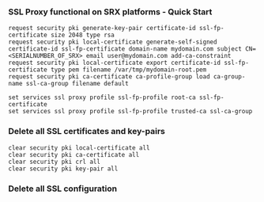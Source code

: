 ### SSL Proxy functional on SRX platforms - Quick Start
```
request security pki generate-key-pair certificate-id ssl-fp-certificate size 2048 type rsa
request security pki local-certificate generate-self-signed certificate-id ssl-fp-certificate domain-name mydomain.com subject CN=<SERIALNUMBER_OF_SRX> email user@mydomain.com add-ca-constraint
request security pki local-certificate export certificate-id ssl-fp-certificate type pem filename /var/tmp/mydomain-root.pem
request security pki ca-certificate ca-profile-group load ca-group-name ssl-ca-group filename default
```

```
set services ssl proxy profile ssl-fp-profile root-ca ssl-fp-certificate     
set services ssl proxy profile ssl-fp-profile trusted-ca ssl-ca-group         
```

### Delete all SSL certificates and key-pairs

```
clear security pki local-certificate all 
clear security pki ca-certificate all       
clear security pki crl all               
clear security pki key-pair all 
```

### Delete all SSL configuration
